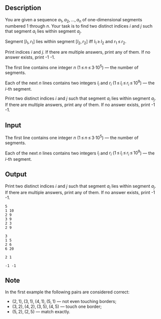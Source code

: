 ## Description

<div><p>You are given a sequence <span class="tex-span"><i>a</i><sub class="lower-index">1</sub>, <i>a</i><sub class="lower-index">2</sub>, ..., <i>a</i><sub class="lower-index"><i>n</i></sub></span> of one-dimensional segments numbered <span class="tex-span">1</span> through <span class="tex-span"><i>n</i></span>. Your task is to find two distinct indices <span class="tex-span"><i>i</i></span> and <span class="tex-span"><i>j</i></span> such that segment <span class="tex-span"><i>a</i><sub class="lower-index"><i>i</i></sub></span> lies within segment <span class="tex-span"><i>a</i><sub class="lower-index"><i>j</i></sub></span>.</p><p>Segment <span class="tex-span">[<i>l</i><sub class="lower-index">1</sub>, <i>r</i><sub class="lower-index">1</sub>]</span> lies within segment <span class="tex-span">[<i>l</i><sub class="lower-index">2</sub>, <i>r</i><sub class="lower-index">2</sub>]</span> iff <span class="tex-span"><i>l</i><sub class="lower-index">1</sub> ≥ <i>l</i><sub class="lower-index">2</sub></span> and <span class="tex-span"><i>r</i><sub class="lower-index">1</sub> ≤ <i>r</i><sub class="lower-index">2</sub></span>.</p><p>Print indices <span class="tex-span"><i>i</i></span> and <span class="tex-span"><i>j</i></span>. If there are multiple answers, print any of them. If no answer exists, print <span class="tex-font-style-tt">-1 -1</span>.</p></div><div class="input-specification"><p>The first line contains one integer <span class="tex-span"><i>n</i></span> (<span class="tex-span">1 ≤ <i>n</i> ≤ 3·10<sup class="upper-index">5</sup></span>) — the number of segments.</p><p>Each of the next <span class="tex-span"><i>n</i></span> lines contains two integers <span class="tex-span"><i>l</i><sub class="lower-index"><i>i</i></sub></span> and <span class="tex-span"><i>r</i><sub class="lower-index"><i>i</i></sub></span> (<span class="tex-span">1 ≤ <i>l</i><sub class="lower-index"><i>i</i></sub> ≤ <i>r</i><sub class="lower-index"><i>i</i></sub> ≤ 10<sup class="upper-index">9</sup></span>) — the <span class="tex-span"><i>i</i></span>-th segment.</p></div><div class="output-specification"><p>Print two distinct indices <span class="tex-span"><i>i</i></span> and <span class="tex-span"><i>j</i></span> such that segment <span class="tex-span"><i>a</i><sub class="lower-index"><i>i</i></sub></span> lies within segment <span class="tex-span"><i>a</i><sub class="lower-index"><i>j</i></sub></span>. If there are multiple answers, print any of them. If no answer exists, print <span class="tex-font-style-tt">-1 -1</span>.</p></div>

## Input

<p>The first line contains one integer <span class="tex-span"><i>n</i></span> (<span class="tex-span">1 ≤ <i>n</i> ≤ 3·10<sup class="upper-index">5</sup></span>) — the number of segments.</p><p>Each of the next <span class="tex-span"><i>n</i></span> lines contains two integers <span class="tex-span"><i>l</i><sub class="lower-index"><i>i</i></sub></span> and <span class="tex-span"><i>r</i><sub class="lower-index"><i>i</i></sub></span> (<span class="tex-span">1 ≤ <i>l</i><sub class="lower-index"><i>i</i></sub> ≤ <i>r</i><sub class="lower-index"><i>i</i></sub> ≤ 10<sup class="upper-index">9</sup></span>) — the <span class="tex-span"><i>i</i></span>-th segment.</p>

## Output

<p>Print two distinct indices <span class="tex-span"><i>i</i></span> and <span class="tex-span"><i>j</i></span> such that segment <span class="tex-span"><i>a</i><sub class="lower-index"><i>i</i></sub></span> lies within segment <span class="tex-span"><i>a</i><sub class="lower-index"><i>j</i></sub></span>. If there are multiple answers, print any of them. If no answer exists, print <span class="tex-font-style-tt">-1 -1</span>.</p>





```input1
5
1 10
2 9
3 9
2 3
2 9

```




```input2
3
1 5
2 6
6 20

```




```output1
2 1

```




```output2
-1 -1

```



## Note

<p>In the first example the following pairs are considered correct:</p><ul> <li> <span class="tex-span">(2, 1), (3, 1), (4, 1), (5, 1)</span> — not even touching borders; </li><li> <span class="tex-span">(3, 2), (4, 2), (3, 5), (4, 5)</span> — touch one border; </li><li> <span class="tex-span">(5, 2), (2, 5)</span> — match exactly. </li></ul>
